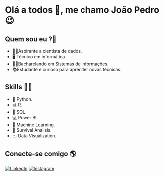 
# **Olá a todos 👋, me chamo João Pedro**😉 

## Quem sou eu ?🤔

* 👨‍💻Aspirante a cientista de dados.
* 🖥 Técnico em informática.
* 👨‍🎓Bacharelando em Sistemas de Informações.
* 📚Estudante e curioso para aprender novas técnicas.

## Skills 🧙‍♂️

* 🐍 Python.
* 📊 R.
* 🎲 SQL.
* 💻 Power BI.
* 🧠 Machine Learning.
* 🧪 Survival Analisis.
* 📉 Data Visualization.

## Conecte-se comigo 🌎


[![LinkedIn](https://img.shields.io/badge/LinkedIn-00a8ff?style=for-the-badge&logo=linkedin&logoColor=fff)](https://www.linkedin.com/in/jo%C3%A3o-pedro-silva-prado/)
[![Instagram](https://img.shields.io/badge/Instagram-E1306C?style=for-the-badge&logo=instagram&logoColor=fff)](https://www.instagram.com/joaohelsing/)

